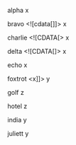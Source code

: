 alpha <![CDATA[]]> x

bravo <![cdata[]]> x

charlie <![CDATA[> x

delta <![CDATA[]> x

echo <![CDATA[]]> x

foxtrot <x]]> y

golf <![CDATA[x y]]> z

hotel <![CDATA[x
y]]> z

india <![CDATA[x
]]> y

juliett <![CDATA[
x]]> y
